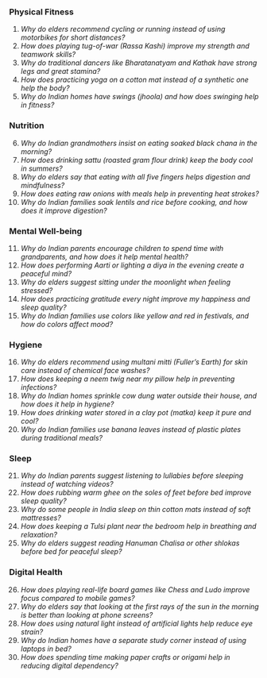 ### **Physical Fitness**  
1. *Why do elders recommend cycling or running instead of using motorbikes for short distances?*  
2. *How does playing tug-of-war (Rassa Kashi) improve my strength and teamwork skills?*  
3. *Why do traditional dancers like Bharatanatyam and Kathak have strong legs and great stamina?*  
4. *How does practicing yoga on a cotton mat instead of a synthetic one help the body?*  
5. *Why do Indian homes have swings (jhoola) and how does swinging help in fitness?*  

### **Nutrition**  
6. *Why do Indian grandmothers insist on eating soaked black chana in the morning?*  
7. *How does drinking sattu (roasted gram flour drink) keep the body cool in summers?*  
8. *Why do elders say that eating with all five fingers helps digestion and mindfulness?*  
9. *How does eating raw onions with meals help in preventing heat strokes?*  
10. *Why do Indian families soak lentils and rice before cooking, and how does it improve digestion?*  

### **Mental Well-being**  
11. *Why do Indian parents encourage children to spend time with grandparents, and how does it help mental health?*  
12. *How does performing Aarti or lighting a diya in the evening create a peaceful mind?*  
13. *Why do elders suggest sitting under the moonlight when feeling stressed?*  
14. *How does practicing gratitude every night improve my happiness and sleep quality?*  
15. *Why do Indian families use colors like yellow and red in festivals, and how do colors affect mood?*  

### **Hygiene**  
16. *Why do elders recommend using multani mitti (Fuller’s Earth) for skin care instead of chemical face washes?*  
17. *How does keeping a neem twig near my pillow help in preventing infections?*  
18. *Why do Indian homes sprinkle cow dung water outside their house, and how does it help in hygiene?*  
19. *How does drinking water stored in a clay pot (matka) keep it pure and cool?*  
20. *Why do Indian families use banana leaves instead of plastic plates during traditional meals?*  

### **Sleep**  
21. *Why do Indian parents suggest listening to lullabies before sleeping instead of watching videos?*  
22. *How does rubbing warm ghee on the soles of feet before bed improve sleep quality?*  
23. *Why do some people in India sleep on thin cotton mats instead of soft mattresses?*  
24. *How does keeping a Tulsi plant near the bedroom help in breathing and relaxation?*  
25. *Why do elders suggest reading Hanuman Chalisa or other shlokas before bed for peaceful sleep?*  

### **Digital Health**  
26. *How does playing real-life board games like Chess and Ludo improve focus compared to mobile games?*  
27. *Why do elders say that looking at the first rays of the sun in the morning is better than looking at phone screens?*  
28. *How does using natural light instead of artificial lights help reduce eye strain?*  
29. *Why do Indian homes have a separate study corner instead of using laptops in bed?*  
30. *How does spending time making paper crafts or origami help in reducing digital dependency?*

